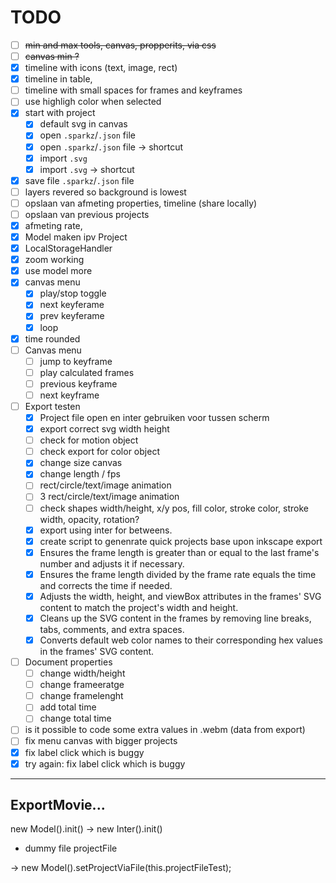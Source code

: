 # TODO

- [ ] ~~min and max tools, canvas, propperits, via css~~
- [ ] ~~canvas min ?~~
- [x] timeline with icons (text, image, rect)
- [x] timeline in table,
- [ ] timeline with small spaces for frames and keyframes
- [ ] use highligh color when selected
- [x] start with project
  - [x] default svg in canvas
  - [x] open `.sparkz`/`.json` file
  - [x] open `.sparkz`/`.json` file -> shortcut
  - [x] import `.svg`
  - [x] import `.svg` -> shortcut
- [x] save file `.sparkz`/`.json` file
- [ ] layers revered so background is lowest
- [ ] opslaan van afmeting properties, timeline (share locally)
- [ ] opslaan van previous projects
- [x] afmeting rate,
- [x] Model maken ipv Project
- [x] LocalStorageHandler
- [x] zoom working
- [x] use model more
- [x] canvas menu
  - [x] play/stop toggle
  - [x] next keyferame
  - [x] prev keyferame
  - [x] loop
- [x] time rounded
- [ ] Canvas menu
  - [ ] jump to keyframe
  - [ ] play calculated frames
  - [ ] previous keyframe
  - [ ] next keyframe
- [ ] Export testen
  - [x] Project file open en inter gebruiken voor tussen scherm
  - [x] export correct svg width height
  - [ ] check for motion object
  - [ ] check export for color object
  - [x] change size canvas
  - [x] change length / fps
  - [ ] rect/circle/text/image animation
  - [ ] 3 rect/circle/text/image animation
  - [ ] check shapes width/height, x/y pos, fill color, stroke color, stroke width, opacity, rotation?
  - [x] export using inter for betweens.
  - [x] create script to genenrate quick projects base upon inkscape export
  - [x] Ensures the frame length is greater than or equal to the last frame's number and adjusts it if necessary.
  - [x] Ensures the frame length divided by the frame rate equals the time and corrects the time if needed.
  - [x] Adjusts the width, height, and viewBox attributes in the frames' SVG content to match the project's width and height.
  - [x] Cleans up the SVG content in the frames by removing line breaks, tabs, comments, and extra spaces.
  - [x] Converts default web color names to their corresponding hex values in the frames' SVG content.
- [ ] Document properties
  - [ ] change width/height
  - [ ] change frameeratge
  - [ ] change framelenght
  - [ ] add total time
  - [ ] change total time
- [ ] is it possible to code some extra values in .webm (data from export)
- [ ] fix menu canvas with bigger projects
- [x] fix label click which is buggy
- [x] try again: fix label click which is buggy

---

## ExportMovie...

new Model().init() -> new Inter().init()

- dummy file projectFile

-> new Model().setProjectViaFile(this.projectFileTest);
